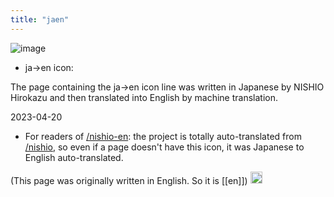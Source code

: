 ```yaml
---
title: "jaen"
---
```


![image](https://gyazo.com/e23aa7a0243e331333f8c08f1a57fc0e/thumb/1000)
- ja→en icon:

The page containing the ja→en icon line was written in Japanese by NISHIO Hirokazu and then translated into English by machine translation.

2023-04-20
- For readers of [/nishio-en](https://scrapbox.io/nishio-en): the project is totally auto-translated from [/nishio](https://scrapbox.io/nishio), so even if a page doesn't have this icon, it was Japanese to English auto-translated.

(This page was originally written in English. So it is [[en]])
<img src='https://scrapbox.io/api/pages/nishio-en/en/icon' alt='en.icon' height="19.5"/>